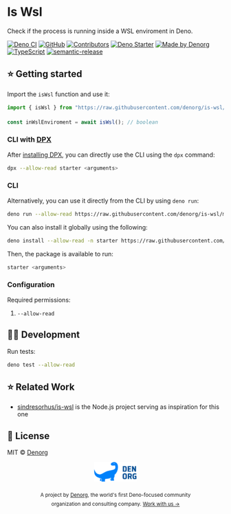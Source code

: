 # Is Wsl

Check if the process is running inside a WSL enviroment in Deno.

[![Deno CI](https://github.com/denorg/is-wsl/workflows/Deno%20CI/badge.svg)](https://github.com/denorg/is-wsl/actions)
[![GitHub](https://img.shields.io/github/license/denorg/is-wsl)](https://github.com/denorg/is-wsl/blob/master/LICENSE)
[![Contributors](https://img.shields.io/github/contributors/denorg/is-wsl)](https://github.com/denorg/is-wsl/graphs/contributors)
[![Deno Starter](https://img.shields.io/badge/deno-starter-brightgreen)](https://denorg.github.io/starter/)
[![Made by Denorg](https://img.shields.io/badge/made%20by-denorg-0082fb)](https://github.com/denorg)
[![TypeScript](https://img.shields.io/badge/types-TypeScript-blue)](https://github.com/denorg/is-wsl)
[![semantic-release](https://img.shields.io/badge/%20%20%F0%9F%93%A6%F0%9F%9A%80-semantic--release-e10079.svg)](https://github.com/semantic-release/semantic-release)

## ⭐ Getting started

Import the `isWsl` function and use it:

```ts
import { isWsl } from "https://raw.githubusercontent.com/denorg/is-wsl/master/mod.ts";

const inWslEnviroment = await isWsl(); // boolean
```

### CLI with [DPX](https://github.com/denorg/dpx)

After [installing DPX](https://github.com/denorg/dpx), you can directly use the CLI using the `dpx` command:

```bash
dpx --allow-read starter <arguments>
```

### CLI

Alternatively, you can use it directly from the CLI by using `deno run`:

```bash
deno run --allow-read https://raw.githubusercontent.com/denorg/is-wsl/master/cli.ts <arguments>
```

You can also install it globally using the following:

```bash
deno install --allow-read -n starter https://raw.githubusercontent.com/denorg/is-wsl/master/cli.ts
```

Then, the package is available to run:

```bash
starter <arguments>
```

### Configuration

Required permissions:

1. `--allow-read`

## 👩‍💻 Development

Run tests:

```bash
deno test --allow-read
```

## ⭐ Related Work

- [sindresorhus/is-wsl](https://github.com/sindresorhus/is-wsl) is the Node.js project serving as inspiration for this one

## 📄 License

MIT © [Denorg](https://den.org.in) 

<p align="center">
  <a href="https://den.org.in">
    <img width="100" alt="" src="https://raw.githubusercontent.com/denorg/denorg/master/logo.svg">
  </a>
</p>
<p align="center">
  <sub>A project by <a href="https://den.org.in">Denorg</a>, the world's first Deno-focused community<br>organization and consulting company. <a href="https://den.org.in">Work with us →</a></sub>
</p>

